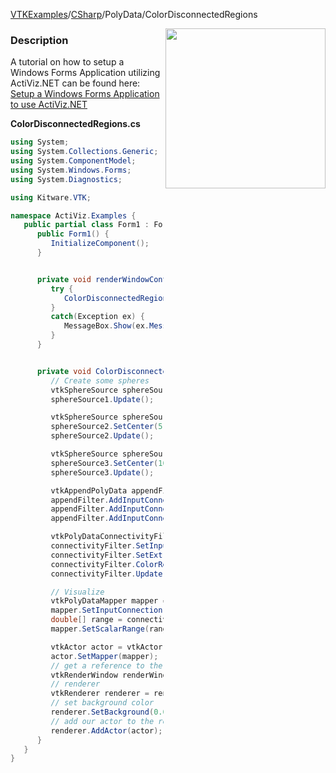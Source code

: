 [VTKExamples](/home/)/[CSharp](/CSharp)/PolyData/ColorDisconnectedRegions

<img align="right" src="https://github.com/lorensen/VTKExamples/blob/gh-pages/Testing/Baseline/PolyData/TestColorDisconnectedRegions.png?raw=true" width="256" />

### Description
A tutorial on how to setup a Windows Forms Application utilizing ActiViz.NET can be found here: [Setup a Windows Forms Application to use ActiViz.NET](http://www.vtk.org/Wiki/VTK/CSharp/ActiViz.NET)

**ColorDisconnectedRegions.cs**
```csharp
using System;
using System.Collections.Generic;
using System.ComponentModel;
using System.Windows.Forms;
using System.Diagnostics;

using Kitware.VTK;

namespace ActiViz.Examples {
   public partial class Form1 : Form {
      public Form1() {
         InitializeComponent();
      }


      private void renderWindowControl1_Load(object sender, EventArgs e) {
         try {
            ColorDisconnectedRegions();
         }
         catch(Exception ex) {
            MessageBox.Show(ex.Message, "Exception", MessageBoxButtons.OK);
         }
      }


      private void ColorDisconnectedRegions() {
         // Create some spheres
         vtkSphereSource sphereSource1 = vtkSphereSource.New();
         sphereSource1.Update();

         vtkSphereSource sphereSource2 = vtkSphereSource.New();
         sphereSource2.SetCenter(5, 0, 0);
         sphereSource2.Update();

         vtkSphereSource sphereSource3 = vtkSphereSource.New();
         sphereSource3.SetCenter(10, 0, 0);
         sphereSource3.Update();

         vtkAppendPolyData appendFilter = vtkAppendPolyData.New();
         appendFilter.AddInputConnection(sphereSource1.GetOutputPort());
         appendFilter.AddInputConnection(sphereSource2.GetOutputPort());
         appendFilter.AddInputConnection(sphereSource3.GetOutputPort());

         vtkPolyDataConnectivityFilter connectivityFilter = vtkPolyDataConnectivityFilter.New();
         connectivityFilter.SetInputConnection(appendFilter.GetOutputPort());
         connectivityFilter.SetExtractionModeToAllRegions();
         connectivityFilter.ColorRegionsOn();
         connectivityFilter.Update();

         // Visualize
         vtkPolyDataMapper mapper = vtkPolyDataMapper.New();
         mapper.SetInputConnection(connectivityFilter.GetOutputPort());
         double[] range = connectivityFilter.GetOutput().GetPointData().GetArray("RegionId").GetRange();
         mapper.SetScalarRange(range[0], range[1] );

         vtkActor actor = vtkActor.New();
         actor.SetMapper(mapper);
         // get a reference to the renderwindow of our renderWindowControl1
         vtkRenderWindow renderWindow = renderWindowControl1.RenderWindow;
         // renderer
         vtkRenderer renderer = renderWindow.GetRenderers().GetFirstRenderer();
         // set background color
         renderer.SetBackground(0.0, 0.0, 0.0);
         // add our actor to the renderer
         renderer.AddActor(actor);
      }
   }
}
```
